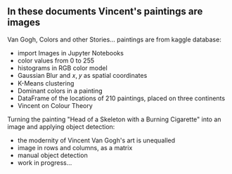 ## In these documents Vincent's paintings are images
Van Gogh, Colors and other Stories... paintings are from kaggle database:
- import Images in Jupyter Notebooks
- color values from 0 to 255
- histograms in RGB color model
- Gaussian Blur and 𝑥, 𝑦 as spatial coordinates
- K-Means clustering
- Dominant colors in a painting
- DataFrame of the locations of 210 paintings, placed on three continents
- Vincent on Colour Theory 

Turning the painting "Head of a Skeleton with a Burning Cigarette" into an image and applying object detection:
- the modernity of Vincent Van Gogh's art is unequalled
- image in rows and columns, as a matrix
- manual object detection
- work in progress...
